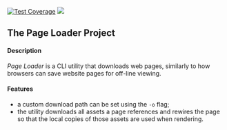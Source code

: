 [![Test Coverage](https://api.codeclimate.com/v1/badges/6edf4e8f88900dd6ae2a/test_coverage)](https://codeclimate.com/github/sol-un/backend-project-lvl3/test_coverage)
![](https://github.com/sol-un/backend-project-lvl3/workflows/NodeCI/badge.svg)

## The Page Loader Project

#### Description

_Page Loader_ is a CLI utility that downloads web pages, similarly to how browsers can save website pages for off-line viewing.

#### Features

- a custom download path can be set using the ```-o``` flag;
- the utility downloads all assets a page references and rewires the page so that the local copies of those assets are used when rendering.
